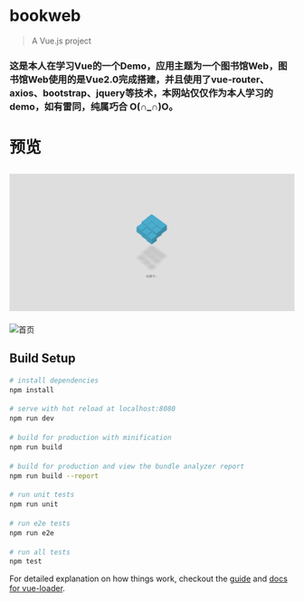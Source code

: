 # bookweb

> A Vue.js project

### 这是本人在学习Vue的一个Demo，应用主题为一个图书馆Web，图书馆Web使用的是Vue2.0完成搭建，并且使用了vue-router、axios、bootstrap、jquery等技术，本网站仅仅作为本人学习的demo，如有雷同，纯属巧合 O(∩_∩)O。

# 预览

![加载页](./static/预览1.png)
---------------------------
![首页](./static/预览2.png)

## Build Setup

``` bash
# install dependencies
npm install

# serve with hot reload at localhost:8080
npm run dev

# build for production with minification
npm run build

# build for production and view the bundle analyzer report
npm run build --report

# run unit tests
npm run unit

# run e2e tests
npm run e2e

# run all tests
npm test
```


For detailed explanation on how things work, checkout the [guide](http://vuejs-templates.github.io/webpack/) and [docs for vue-loader](http://vuejs.github.io/vue-loader).
